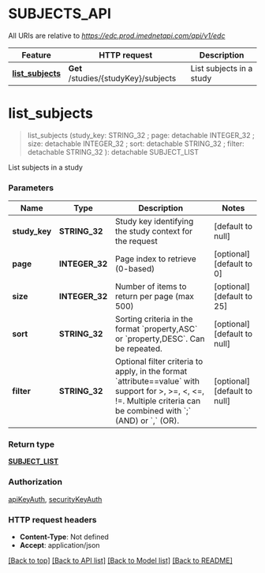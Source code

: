 # SUBJECTS_API

All URIs are relative to *https://edc.prod.imednetapi.com/api/v1/edc*

Feature | HTTP request | Description
------------- | ------------- | -------------
[**list_subjects**](SUBJECTS_API.md#list_subjects) | **Get** /studies/{studyKey}/subjects | List subjects in a study


# **list_subjects**
> list_subjects (study_key: STRING_32 ; page:  detachable INTEGER_32 ; size:  detachable INTEGER_32 ; sort:  detachable STRING_32 ; filter:  detachable STRING_32 ): detachable SUBJECT_LIST


List subjects in a study


### Parameters

Name | Type | Description  | Notes
------------- | ------------- | ------------- | -------------
 **study_key** | **STRING_32**| Study key identifying the study context for the request | [default to null]
 **page** | **INTEGER_32**| Page index to retrieve (0-based) | [optional] [default to 0]
 **size** | **INTEGER_32**| Number of items to return per page (max 500) | [optional] [default to 25]
 **sort** | **STRING_32**| Sorting criteria in the format &#x60;property,ASC&#x60; or &#x60;property,DESC&#x60;. Can be repeated. | [optional] [default to null]
 **filter** | **STRING_32**| Optional filter criteria to apply, in the format &#x60;attribute&#x3D;&#x3D;value&#x60; with support for &gt;, &gt;&#x3D;, &lt;, &lt;&#x3D;, !&#x3D;. Multiple criteria can be combined with &#x60;;&#x60; (AND) or &#x60;,&#x60; (OR). | [optional] [default to null]

### Return type

[**SUBJECT_LIST**](SubjectList.md)

### Authorization

[apiKeyAuth](../README.md#apiKeyAuth), [securityKeyAuth](../README.md#securityKeyAuth)

### HTTP request headers

 - **Content-Type**: Not defined
 - **Accept**: application/json

[[Back to top]](#) [[Back to API list]](../README.md#documentation-for-api-endpoints) [[Back to Model list]](../README.md#documentation-for-models) [[Back to README]](../README.md)

